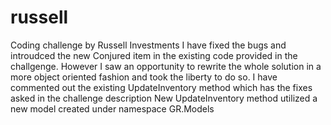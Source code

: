 # russell
Coding challenge by Russell Investments
I have fixed the bugs and introudced the new Conjured item in the existing code provided in the challgenge. However I saw an opportunity to rewrite the whole solution in a more object oriented fashion and took the liberty to do so. 
I have commented out the existing UpdateInventory method which has the fixes asked in the challenge description
New UpdateInventory method utilized a new model created under namespace GR.Models
